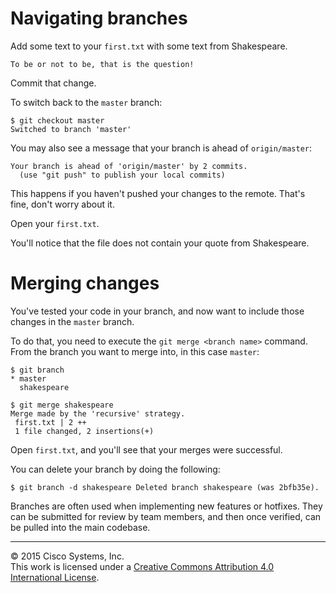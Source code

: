 # Navigating branches

Add some text to your `first.txt` with some text from Shakespeare.

`To be or not to be, that is the question!`

Commit that change.

To switch back to the `master` branch:

```
$ git checkout master
Switched to branch 'master'
```

You may also see a message that your branch is ahead of `origin/master`:

```
Your branch is ahead of 'origin/master' by 2 commits.
  (use "git push" to publish your local commits)
```

This happens if you haven't pushed your changes to the remote.  That's fine, don't worry about it.

Open your `first.txt`.

You'll notice that the file does not contain your quote from Shakespeare.

# Merging changes

You've tested your code in your branch, and now want to include those changes in the `master` branch.

To do that, you need to execute the `git merge <branch name>` command. From the branch you want to merge into, in this case `master`:

```
$ git branch
* master
  shakespeare
```

```
$ git merge shakespeare
Merge made by the 'recursive' strategy.
 first.txt | 2 ++
 1 file changed, 2 insertions(+)
```

Open `first.txt`, and you'll see that your merges were successful.

You can delete your branch by doing the following:

`$ git branch -d shakespeare
Deleted branch shakespeare (was 2bfb35e).`

Branches are often used when implementing new features or hotfixes.  They can be submitted for review by team members, and then once verified, can be pulled into the main codebase.

<hr>
&copy; 2015 Cisco Systems, Inc.<br>
This work is licensed under a <a rel="license" href="http://creativecommons.org/licenses/by/4.0/">Creative Commons Attribution 4.0 International License</a>.
